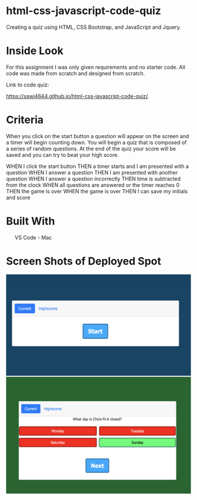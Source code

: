 # html-css-javascript-code-quiz

Creating a quiz using HTML, CSS Bootstrap, and JavaScript and Jquery.

# Inside Look
For this assignment I was only given requirements and no starter code. All code was made from scratch and designed from scratch. 

Link to code quiz:

 https://sawi4644.github.io/html-css-javascript-code-quiz/.


# Criteria
When you click on the start button a question will appear on the screen and a timer will begin counting down. You will begin a quiz that is composed of a series of random questions. At the end of the quiz your score will be saved and you can try to beat your high score.

WHEN I click the start button
THEN a timer starts and I am presented with a question
WHEN I answer a question
THEN I am presented with another question
WHEN I answer a question incorrectly
THEN time is subtracted from the clock
WHEN all questions are answered or the timer reaches 0
THEN the game is over
WHEN the game is over
THEN I can save my initials and score


# Built With
<ul>VS Code - Mac </ul>

# Screen Shots of Deployed Spot

![updated-webpage](assets/home.png)
![updated-webpage](assets/greenred.png)


